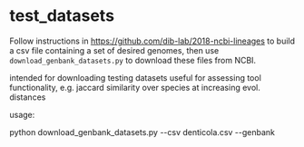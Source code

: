 # test_datasets

Follow instructions in https://github.com/dib-lab/2018-ncbi-lineages to build a csv file containing a set of desired genomes, then use `download_genbank_datasets.py` to download these files from NCBI.


intended for downloading  testing datasets useful for assessing tool functionality, e.g. jaccard similarity over species at increasing evol. distances


usage:

python download_genbank_datasets.py --csv denticola.csv --genbank
